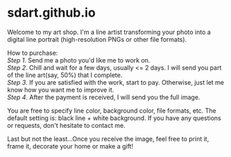 # sdart.github.io
Welcome to my art shop. I'm a line artist transforming your photo into a digital line portrait (high-resolution PNGs or other file formats).

How to purchase:  
*Step 1*. Send me a photo you'd like me to work on.  
*Step 2*. Chill and wait for a few days, usually <= 2 days. I will send you part of the line art(say, 50%) that I complete.  
*Step 3*. If you are satisfied with the work, start to pay. Otherwise, just let me know how you want me to improve it.  
*Step 4*. After the payment is received, I will send you the full image.

You are free to specify line color, background color, file formats, etc. The default setting is: black line + white background. If you have any questions or requests, don't hesitate to contact me.

Last but not the least...Once you receive the image, feel free to print it, frame it, decorate your home or make a gift!
